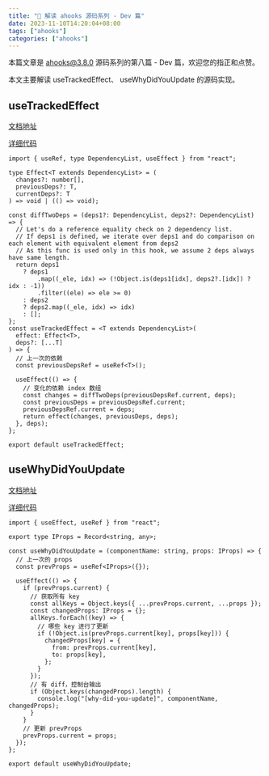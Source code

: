 ```yaml
---
title: "📝 解读 ahooks 源码系列 - Dev 篇"
date: 2023-11-10T14:20:04+08:00
tags: ["ahooks"]
categories: ["ahooks"]
---
```


本篇文章是 ahooks@3.8.0 源码系列的第八篇 - Dev 篇，欢迎您的指正和点赞。

<!--more-->

本文主要解读 useTrackedEffect、 useWhyDidYouUpdate 的源码实现。

## useTrackedEffect

[文档地址](https://ahooks.js.org/zh-CN/hooks/use-tracked-effect)

[详细代码](https://github.com/alibaba/hooks/blob/master/packages/hooks/src/useTrackedEffect/index.ts)

```tsx
import { useRef, type DependencyList, useEffect } from "react";

type Effect<T extends DependencyList> = (
  changes?: number[],
  previousDeps?: T,
  currentDeps?: T
) => void | (() => void);

const diffTwoDeps = (deps1?: DependencyList, deps2?: DependencyList) => {
  // Let's do a reference equality check on 2 dependency list.
  // If deps1 is defined, we iterate over deps1 and do comparison on each element with equivalent element from deps2
  // As this func is used only in this hook, we assume 2 deps always have same length.
  return deps1
    ? deps1
        .map((_ele, idx) => (!Object.is(deps1[idx], deps2?.[idx]) ? idx : -1))
        .filter((ele) => ele >= 0)
    : deps2
    ? deps2.map((_ele, idx) => idx)
    : [];
};
const useTrackedEffect = <T extends DependencyList>(
  effect: Effect<T>,
  deps?: [...T]
) => {
  // 上一次的依赖
  const previousDepsRef = useRef<T>();

  useEffect(() => {
    // 变化的依赖 index 数组
    const changes = diffTwoDeps(previousDepsRef.current, deps);
    const previousDeps = previousDepsRef.current;
    previousDepsRef.current = deps;
    return effect(changes, previousDeps, deps);
  }, deps);
};

export default useTrackedEffect;
```

## useWhyDidYouUpdate

[文档地址](https://ahooks.js.org/zh-CN/hooks/use-why-did-you-update)

[详细代码](https://github.com/alibaba/hooks/blob/master/packages/hooks/src/useWhyDidYouUpdate/index.ts)

```tsx
import { useEffect, useRef } from "react";

export type IProps = Record<string, any>;

const useWhyDidYouUpdate = (componentName: string, props: IProps) => {
  // 上一次的 props
  const prevProps = useRef<IProps>({});

  useEffect(() => {
    if (prevProps.current) {
      // 获取所有 key
      const allKeys = Object.keys({ ...prevProps.current, ...props });
      const changedProps: IProps = {};
      allKeys.forEach((key) => {
        // 哪些 key 进行了更新
        if (!Object.is(prevProps.current[key], props[key])) {
          changedProps[key] = {
            from: prevProps.current[key],
            to: props[key],
          };
        }
      });
      // 有 diff，控制台输出
      if (Object.keys(changedProps).length) {
        console.log("[why-did-you-update]", componentName, changedProps);
      }
    }
    // 更新 prevProps
    prevProps.current = props;
  });
};

export default useWhyDidYouUpdate;
```
